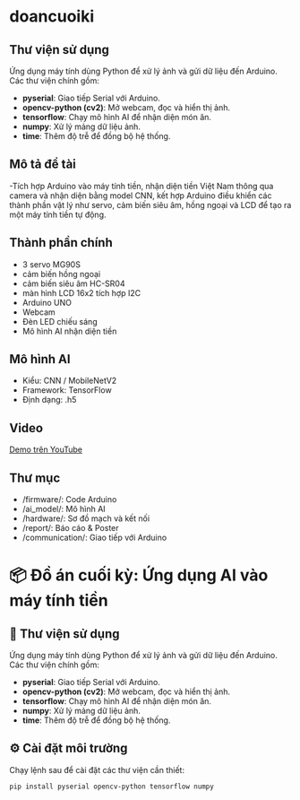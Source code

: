 # doancuoiki
## Thư viện sử dụng
Ứng dụng máy tính dùng Python để xử lý ảnh và gửi dữ liệu đến Arduino. Các thư viện chính gồm:
- **pyserial**: Giao tiếp Serial với Arduino.
- **opencv-python (cv2)**: Mở webcam, đọc và hiển thị ảnh.
- **tensorflow**: Chạy mô hình AI để nhận diện món ăn.
- **numpy**: Xử lý mảng dữ liệu ảnh.
- **time**: Thêm độ trễ để đồng bộ hệ thống.
## Mô tả đề tài
-Tích hợp Arduino vào máy tính tiền, nhận diện tiền Việt Nam thông qua camera và nhận diện bằng model CNN, kết hợp Arduino điều khiển các thành phần vật lý như servo, cảm biến siêu âm, hồng ngoại và LCD để tạo ra một máy tính tiền tự động.
## Thành phần chính
- 3 servo MG90S
- cảm biến hồng ngoại
- cảm biến siêu âm HC-SR04
- màn hình LCD 16x2 tích hợp I2C
- Arduino UNO
- Webcam
- Đèn LED chiếu sáng
- Mô hình AI nhận diện tiền
## Mô hình AI
- Kiểu: CNN / MobileNetV2
- Framework: TensorFlow 
- Định dạng: .h5
## Video
[Demo trên YouTube](https://youtube.com/shorts/pvQ0PyGk9uU?si=j1ldiX44rAExibp5)
## Thư mục
- /firmware/: Code Arduino
- /ai_model/: Mô hình AI
- /hardware/: Sơ đồ mạch và kết nối
- /report/: Báo cáo & Poster
- /communication/: Giao tiếp với Arduino
# 📦 Đồ án cuối kỳ: Ứng dụng AI vào máy tính tiền

## 🧰 Thư viện sử dụng

Ứng dụng máy tính dùng Python để xử lý ảnh và gửi dữ liệu đến Arduino. Các thư viện chính gồm:

- **pyserial**: Giao tiếp Serial với Arduino.
- **opencv-python (cv2)**: Mở webcam, đọc và hiển thị ảnh.
- **tensorflow**: Chạy mô hình AI để nhận diện món ăn.
- **numpy**: Xử lý mảng dữ liệu ảnh.
- **time**: Thêm độ trễ để đồng bộ hệ thống.

## ⚙️ Cài đặt môi trường

Chạy lệnh sau để cài đặt các thư viện cần thiết:

```bash
pip install pyserial opencv-python tensorflow numpy
